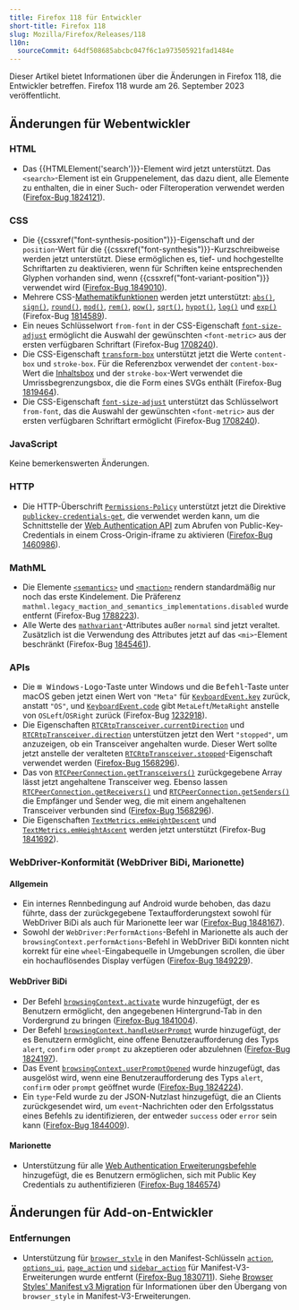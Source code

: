 ```yaml
---
title: Firefox 118 für Entwickler
short-title: Firefox 118
slug: Mozilla/Firefox/Releases/118
l10n:
  sourceCommit: 64df508685abcbc047f6c1a973505921fad1484e
---
```


Dieser Artikel bietet Informationen über die Änderungen in Firefox 118, die Entwickler betreffen. Firefox 118 wurde am 26. September 2023 veröffentlicht.

## Änderungen für Webentwickler

### HTML

- Das {{HTMLElement('search')}}-Element wird jetzt unterstützt. Das `<search>`-Element ist ein Gruppenelement, das dazu dient, alle Elemente zu enthalten, die in einer Such- oder Filteroperation verwendet werden ([Firefox-Bug 1824121](https://bugzil.la/1824121)).

### CSS

- Die {{cssxref("font-synthesis-position")}}-Eigenschaft und der `position`-Wert für die {{cssxref("font-synthesis")}}-Kurzschreibweise werden jetzt unterstützt. Diese ermöglichen es, tief- und hochgestellte Schriftarten zu deaktivieren, wenn für Schriften keine entsprechenden Glyphen vorhanden sind, wenn {{cssxref("font-variant-position")}} verwendet wird ([Firefox-Bug 1849010](https://bugzil.la/1849010)).
- Mehrere CSS-[Mathematikfunktionen](/de/docs/Web/CSS/CSS_Values_and_Units/CSS_Value_Functions#math_functions) werden jetzt unterstützt: [`abs()`](/de/docs/Web/CSS/abs), [`sign()`](/de/docs/Web/CSS/sign), [`round()`](/de/docs/Web/CSS/round), [`mod()`](/de/docs/Web/CSS/mod), [`rem()`](/de/docs/Web/CSS/rem), [`pow()`](/de/docs/Web/CSS/pow), [`sqrt()`](/de/docs/Web/CSS/sqrt), [`hypot()`](/de/docs/Web/CSS/hypot), [`log()`](/de/docs/Web/CSS/log) und [`exp()`](/de/docs/Web/CSS/exp) (Firefox-Bug [1814589](https://bugzil.la/1814589)).
- Ein neues Schlüsselwort `from-font` in der CSS-Eigenschaft [`font-size-adjust`](/de/docs/Web/CSS/font-size-adjust) ermöglicht die Auswahl der gewünschten `<font-metric>` aus der ersten verfügbaren Schriftart (Firefox-Bug [1708240](https://bugzil.la/1708240)).
- Die CSS-Eigenschaft [`transform-box`](/de/docs/Web/CSS/transform-box) unterstützt jetzt die Werte `content-box` und `stroke-box`. Für die Referenzbox verwendet der `content-box`-Wert die [Inhaltsbox](/de/docs/Learn_web_development/Core/Styling_basics/Box_model#parts_of_a_box) und der `stroke-box`-Wert verwendet die Umrissbegrenzungsbox, die die Form eines SVGs enthält (Firefox-Bug [1819464](https://bugzil.la/1819464)).
- Die CSS-Eigenschaft [`font-size-adjust`](/de/docs/Web/CSS/font-size-adjust) unterstützt das Schlüsselwort `from-font`, das die Auswahl der gewünschten `<font-metric>` aus der ersten verfügbaren Schriftart ermöglicht (Firefox-Bug [1708240](https://bugzil.la/1708240)).

### JavaScript

Keine bemerkenswerten Änderungen.

### HTTP

- Die HTTP-Überschrift [`Permissions-Policy`](/de/docs/Web/HTTP/Reference/Headers/Permissions-Policy) unterstützt jetzt die Direktive [`publickey-credentials-get`](/de/docs/Web/HTTP/Reference/Headers/Permissions-Policy/publickey-credentials-get), die verwendet werden kann, um die Schnittstelle der [Web Authentication API](/de/docs/Web/API/Web_Authentication_API) zum Abrufen von Public-Key-Credentials in einem Cross-Origin-iframe zu aktivieren ([Firefox-Bug 1460986](https://bugzil.la/1460986)).

### MathML

- Die Elemente [`<semantics>`](/de/docs/Web/MathML/Reference/Element/semantics) und [`<maction>`](/de/docs/Web/MathML/Reference/Element/maction) rendern standardmäßig nur noch das erste Kindelement. Die Präferenz `mathml.legacy_maction_and_semantics_implementations.disabled` wurde entfernt (Firefox-Bug [1788223](https://bugzil.la/1788223)).
- Alle Werte des [`mathvariant`](/de/docs/Web/MathML/Reference/Element/mi#mathvariant)-Attributes außer `normal` sind jetzt veraltet. Zusätzlich ist die Verwendung des Attributes jetzt auf das `<mi>`-Element beschränkt (Firefox-Bug [1845461](https://bugzil.la/1845461)).

### APIs

- Die <kbd>⊞ Windows-Logo</kbd>-Taste unter Windows und die <kbd>Befehl</kbd>-Taste unter macOS geben jetzt einen Wert von `"Meta"` für [`KeyboardEvent.key`](/de/docs/Web/API/KeyboardEvent/key) zurück, anstatt `"OS"`, und [`KeyboardEvent.code`](/de/docs/Web/API/KeyboardEvent/code) gibt `MetaLeft`/`MetaRight` anstelle von `OSLeft`/`OSRight` zurück (Firefox-Bug [1232918](https://bugzil.la/1232918)).
- Die Eigenschaften [`RTCRtpTransceiver.currentDirection`](/de/docs/Web/API/RTCRtpTransceiver/currentDirection) und [`RTCRtpTransceiver.direction`](/de/docs/Web/API/RTCRtpTransceiver/direction) unterstützen jetzt den Wert `"stopped"`, um anzuzeigen, ob ein Transceiver angehalten wurde. Dieser Wert sollte jetzt anstelle der veralteten [`RTCRtpTransceiver.stopped`](/de/docs/Web/API/RTCRtpTransceiver/stopped)-Eigenschaft verwendet werden ([Firefox-Bug 1568296](https://bugzil.la/1568296)).
- Das von [`RTCPeerConnection.getTransceivers()`](/de/docs/Web/API/RTCPeerConnection/getTransceivers) zurückgegebene Array lässt jetzt angehaltene Transceiver weg. Ebenso lassen [`RTCPeerConnection.getReceivers()`](/de/docs/Web/API/RTCPeerConnection/getReceivers) und [`RTCPeerConnection.getSenders()`](/de/docs/Web/API/RTCPeerConnection/getSenders) die Empfänger und Sender weg, die mit einem angehaltenen Transceiver verbunden sind ([Firefox-Bug 1568296](https://bugzil.la/1568296)).
- Die Eigenschaften [`TextMetrics.emHeightDescent`](/de/docs/Web/API/TextMetrics/emHeightDescent) und [`TextMetrics.emHeightAscent`](/de/docs/Web/API/TextMetrics/emHeightAscent) werden jetzt unterstützt (Firefox-Bug [1841692](https://bugzil.la/1841692)).

### WebDriver-Konformität (WebDriver BiDi, Marionette)

#### Allgemein

- Ein internes Rennbedingung auf Android wurde behoben, das dazu führte, dass der zurückgegebene Textaufforderungstext sowohl für WebDriver BiDi als auch für Marionette leer war ([Firefox-Bug 1848167](https://bugzil.la/1848167)).
- Sowohl der `WebDriver:PerformActions`-Befehl in Marionette als auch der `browsingContext.performActions`-Befehl in WebDriver BiDi konnten nicht korrekt für eine `wheel`-Eingabequelle in Umgebungen scrollen, die über ein hochauflösendes Display verfügen ([Firefox-Bug 1849229](https://bugzil.la/1849229)).

#### WebDriver BiDi

- Der Befehl [`browsingContext.activate`](https://w3c.github.io/webdriver-bidi/#command-browsingContext-activate) wurde hinzugefügt, der es Benutzern ermöglicht, den angegebenen Hintergrund-Tab in den Vordergrund zu bringen ([Firefox-Bug 1841004](https://bugzil.la/1841004)).
- Der Befehl [`browsingContext.handleUserPrompt`](https://w3c.github.io/webdriver-bidi/#command-browsingContext-handleUserPrompt) wurde hinzugefügt, der es Benutzern ermöglicht, eine offene Benutzeraufforderung des Typs `alert`, `confirm` oder `prompt` zu akzeptieren oder abzulehnen ([Firefox-Bug 1824197](https://bugzil.la/1824197)).
- Das Event [`browsingContext.userPromptOpened`](https://w3c.github.io/webdriver-bidi/#event-browsingContext-userPromptOpened) wurde hinzugefügt, das ausgelöst wird, wenn eine Benutzeraufforderung des Typs `alert`, `confirm` oder `prompt` geöffnet wurde ([Firefox-Bug 1824224](https://bugzil.la/1824224)).
- Ein `type`-Feld wurde zu der JSON-Nutzlast hinzugefügt, die an Clients zurückgesendet wird, um `event`-Nachrichten oder den Erfolgsstatus eines Befehls zu identifizieren, der entweder `success` oder `error` sein kann ([Firefox-Bug 1844009](https://bugzil.la/1844009)).

#### Marionette

- Unterstützung für alle [Web Authentication Erweiterungsbefehle](https://w3c.github.io/webauthn/#sctn-automation) hinzugefügt, die es Benutzern ermöglichen, sich mit Public Key Credentials zu authentifizieren ([Firefox-Bug 1846574](https://bugzil.la/1846574))

## Änderungen für Add-on-Entwickler

### Entfernungen

- Unterstützung für [`browser_style`](/de/docs/Mozilla/Add-ons/WebExtensions/user_interface/Browser_styles) in den Manifest-Schlüsseln [`action`](/de/docs/Mozilla/Add-ons/WebExtensions/manifest.json/action), [`options_ui`](/de/docs/Mozilla/Add-ons/WebExtensions/manifest.json/options_ui), [`page_action`](/de/docs/Mozilla/Add-ons/WebExtensions/manifest.json/page_action) und [`sidebar_action`](/de/docs/Mozilla/Add-ons/WebExtensions/manifest.json/sidebar_action) für Manifest-V3-Erweiterungen wurde entfernt ([Firefox-Bug 1830711](https://bugzil.la/1830711)). Siehe [Browser Styles' Manifest v3 Migration](/de/docs/Mozilla/Add-ons/WebExtensions/user_interface/Browser_styles#manifest_v3_migration) für Informationen über den Übergang von `browser_style` in Manifest-V3-Erweiterungen.
